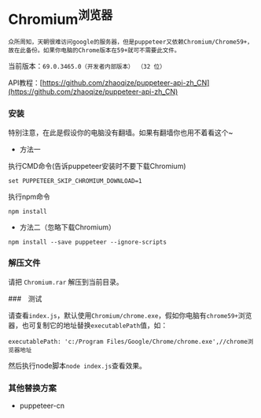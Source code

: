 # Chromium<sup>浏览器</sup>

	众所周知，天朝很难访问google的服务器，但是puppeteer又依赖Chromium/Chrome59+，故在此备份。如果你电脑的Chrome版本在59+就可不需要此文件。

当前版本：`69.0.3465.0（开发者内部版本） （32 位）`

API教程：[https://github.com/zhaoqize/puppeteer-api-zh_CN](https://github.com/zhaoqize/puppeteer-api-zh_CN)
### 安装

特别注意，在此是假设你的电脑没有翻墙。如果有翻墙你也用不着看这个~

- 方法一

执行CMD命令(告诉puppeteer安装时不要下载Chromium)

```
set PUPPETEER_SKIP_CHROMIUM_DOWNLOAD=1
```

执行npm命令

```
npm install
```

- 方法二（忽略下载Chromium）

```
npm install --save puppeteer --ignore-scripts
```
### 解压文件

请把 `Chromium.rar` 解压到当前目录。

###　测试

请查看`index.js`，默认使用`Chromium/chrome.exe`，假如你电脑有`chrome59+`浏览器，也可复制它的地址替换`executablePath`值，如：
```
executablePath: 'c:/Program Files/Google/Chrome/chrome.exe',//chrome浏览器地址
```

然后执行node脚本`node index.js`查看效果。

### 其他替换方案

- puppeteer-cn

